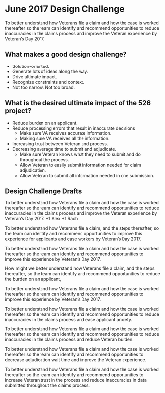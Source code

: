 # June 2017 Design Challenge 

To better understand how Veterans file a claim and how the case is worked thereafter so the team can identify and recommend opportunities to reduce inaccuracies in the claims process and improve the Veteran experience by Veteran’s Day 2017.

## What makes a good design challenge?

- Solution-oriented.
- Generate lots of ideas along the way.
- Drive ultimate impact.
- Recognize constraints and context.
- Not too narrow. Not too broad.
 
## What is the desired ultimate impact of the 526 project?

- Reduce burden on an applicant.
- Reduce processing errors that result in inaccurate decisions
   - Make sure VA receives accurate information.
   - Making sure VA receives all the information.
- Increasing trust between Veteran and process.
- Decreasing average time to submit and adjudicate.
   - Make sure Veteran knows what they need to submit and do throughout the process.
   - Allow Veteran to easily submit information needed for claim adjudication.
   - Allow Veteran to submit all information needed in one submission.
 
## Design Challenge Drafts

To better understand how Veterans file a claim and how the case is worked thereafter so the team can identify and recommend opportunities to reduce inaccuracies in the claims process and improve the Veteran experience by Veteran’s Day 2017.
+1 Alex
+1 Rach
 
To better understand how Veterans file a claim, and the steps thereafter, so the team can identify and recommend opportunities to improve this experience for applicants and case workers by Veteran’s Day 2017. 
 
To better understand how Veterans file a claim and how the case is worked thereafter so the team can identify and recommend opportunities to improve this experience by Veteran’s Day 2017.
 
How might we better understand how Veterans file a claim, and the steps thereafter, so the team can identify and recommend opportunities to reduce the burden on an applicant,
 
To better understand how Veterans file a claim and how the case is worked thereafter so the team can identify and recommend opportunities to improve this experience by Veteran’s Day 2017.
 
To better understand how Veterans file a claim and how the case is worked thereafter so the team can identify and recommend opportunities to reduce inaccuracies in the claims process and ease applicant anxiety.
 
To better understand how Veterans file a claim and how the case is worked thereafter so the team can identify and recommend opportunities to reduce inaccuracies in the claims process and reduce Veteran burden.
 
To better understand how Veterans file a claim and how the case is worked thereafter so the team can identify and recommend opportunities to decrease adjudication wait time and improve the Veteran experience.
 
To better understand how Veterans file a claim and how the case is worked thereafter so the team can identify and recommend opportunities to increase Veteran trust in the process and reduce inaccuracies in data submitted throughout the claims process. 
 
 
 
